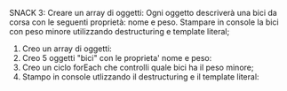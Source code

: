 SNACK 3:
Creare un array di oggetti:
Ogni oggetto descriverà una bici da corsa con le seguenti proprietà: nome e peso.
Stampare in console la bici con peso minore utilizzando destructuring e template literal;

1. Creo un array di oggetti:
2. Creo 5 oggetti "bici" con le proprieta' nome e peso:
3. Creo un ciclo forEach che controlli quale bici ha il peso minore;
4. Stampo in console utlizzando il destructuring e il template literal:
